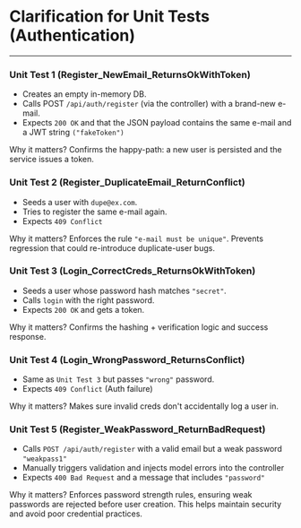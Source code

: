 # Clarification for Unit Tests (Authentication)
---

### Unit Test 1 (Register_NewEmail_ReturnsOkWithToken)
- Creates an empty in-memory DB.
- Calls POST `/api/auth/register` (via the controller) with a brand-new e-mail.
- Expects `200 OK` and that the JSON payload contains the same e-mail and a JWT string `("fakeToken")`

Why it matters?
Confirms the happy-path: a new user is persisted and the service issues a token.

### Unit Test 2 (Register_DuplicateEmail_ReturnConflict)
- Seeds a user with `dupe@ex.com`.
- Tries to register the same e-mail again.
- Expects `409 Conflict`

Why it matters?
Enforces the rule `"e-mail must be unique"`. Prevents regression that could re-introduce duplicate-user bugs.

### Unit Test 3 (Login_CorrectCreds_ReturnsOkWithToken)
- Seeds a user whose password hash matches `"secret"`.
- Calls `login` with the right password.
- Expects `200 OK` and gets a token.

Why it matters?
Confirms the hashing + verification logic and success response.

### Unit Test 4 (Login_WrongPassword_ReturnsConflict)
- Same as `Unit Test 3` but passes `"wrong"` password.
- Expects `409 Conflict` (Auth failure)

Why it matters?
Makes sure invalid creds don't accidentally log a user in.

### Unit Test 5 (Register_WeakPassword_ReturnBadRequest)
- Calls `POST /api/auth/register` with a valid email but a weak password `"weakpass1"`
- Manually triggers validation and injects model errors into the controller
- Expects `400 Bad Request` and a message that includes `"password"`

Why it matters?
Enforces password strength rules, ensuring weak passwords are rejected before user creation.
This helps maintain security and avoid poor credential practices.
